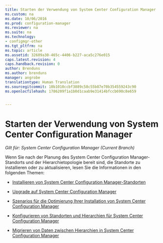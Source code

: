 ```yaml
---
title: Starten der Verwendung von System Center Configuration Manager | Microsoft-Dokumentation
ms.custom: na
ms.date: 10/06/2016
ms.prod: configuration-manager
ms.reviewer: na
ms.suite: na
ms.technology:
- configmgr-other
ms.tgt_pltfrm: na
ms.topic: article
ms.assetid: 32609a30-465c-4406-b227-aca5c276e015
caps.latest.revision: 4
caps.handback.revision: 0
author: Brenduns
ms.author: brenduns
manager: angrobe
translationtype: Human Translation
ms.sourcegitcommit: 10b1010ccbf3889c58c55b87e70b354559243c90
ms.openlocfilehash: 1786209f1a1b0d1caab9e31414bfccb690c8e659


---
```

# <a name="start-using-system-center-configuration-manager"></a>Starten der Verwendung von System Center Configuration Manager

*Gilt für: System Center Configuration Manager (Current Branch)*

Wenn Sie nach der Planung des System Center Configuration Manager-Standorts und der Hierarchietopologie bereit sind, die Standorte zu installieren oder zu aktualisieren, lesen Sie die Informationen in den folgenden Themen:  

-   [Installieren von System Center Configuration Manager-Standorten](/sccm/core/servers/deploy/install/installing-sites)  

-   [Upgrade auf System Center Configuration Manager](../../../core/servers/deploy/install/upgrade-to-configuration-manager.md)  

-   [Szenarios für die Optimierung Ihrer Installation von System Center Configuration Manager](../../../core/servers/deploy/install/scenarios-to-streamline-your-installation.md)  

-   [Konfigurieren von Standorten und Hierarchien für System Center Configuration Manager](../../../core/servers/deploy/configure/configure-sites-and-hierarchies.md)  

-   [Migrieren von Daten zwischen Hierarchien in System Center Configuration Manager](../../../core/migration/migrate-data-between-hierarchies.md)  



<!--HONumber=Dec16_HO3-->


